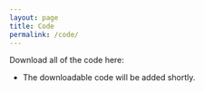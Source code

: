 ```yaml
---
layout: page
title: Code
permalink: /code/
---
```


Download all of the code here:

- The downloadable code will be added shortly.